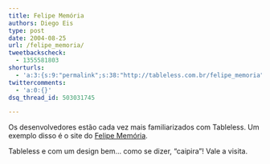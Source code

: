 ```yaml
---
title: Felipe Memória
authors: Diego Eis
type: post
date: 2004-08-25
url: /felipe_memoria/
tweetbackscheck:
  - 1355581803
shorturls:
  - 'a:3:{s:9:"permalink";s:38:"http://tableless.com.br/felipe_memoria";s:7:"tinyurl";s:26:"http://tinyurl.com/3rfpty9";s:4:"isgd";s:19:"http://is.gd/NDDIfp";}'
twittercomments:
  - 'a:0:{}'
dsq_thread_id: 503031745

---
```

Os desenvolvedores estão cada vez mais familiarizados com Tableless. Um exemplo disso é o site do [Felipe Memória][1].
              
Tableless e com um design bem&#8230; como se dizer, &#8220;caipira&#8221;! Vale a visita.

 [1]: http://www.fmemoria.com.br/